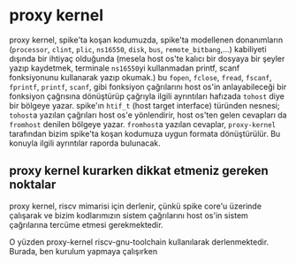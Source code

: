 # proxy kernel

proxy kernel, spike'ta koşan kodumuzda, spike'ta modellenen donanımların (`processor`, `clint`, `plic`, `ns16550`, `disk`, `bus`, `remote_bitbang`,...) kabiliyeti dışında bir ihtiyaç olduğunda (mesela host os'te kalıcı bir dosyaya bir şeyler yazıp kaydetmek, terminale `ns16550`yi kullanmadan printf, scanf fonksiyonunu kullanarak yazıp okumak.) bu `fopen`, `fclose`, `fread`, `fscanf`, `fprintf`, `printf`, `scanf`, gibi fonksiyon çağrılarını host os'in anlayabileceği bir fonksiyon çağrısına dönüştürüp çağrıyla ilgili ayrıntıları hafızada `tohost` diye bir bölgeye yazar. spike'ın `htif_t` (host target interface) türünden nesnesi; `tohost`a yazılan çağrıları host os'e yönlendirir, host os'ten gelen cevapları da `fromhost` denilen bölgeye yazar. `fromhost`a yazılan cevaplar, `proxy-kernel` tarafından bizim spike'ta koşan kodumuza uygun formata dönüştürülür. Bu konuyla ilgili ayrıntılar raporda bulunacak.

## proxy kernel kurarken dikkat etmeniz gereken noktalar

proxy kernel, riscv mimarisi için derlenir, çünkü spike core'u üzerinde çalışarak ve bizim kodlarımızın sistem çağrılarını host os'in sistem çağrılarına tercüme etmesi gerekmektedir. 

O yüzden proxy-kernel riscv-gnu-toolchain kullanılarak derlenmektedir. Burada, ben kurulum yapmaya çalışırken 

